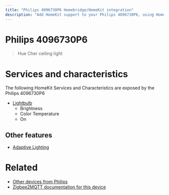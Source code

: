 ```yaml
---
title: "Philips 4096730P6 Homebridge/HomeKit integration"
description: "Add HomeKit support to your Philips 4096730P6, using Homebridge, Zigbee2MQTT and homebridge-z2m."
---
```

<!---
This file has been GENERATED using src/docgen/docgen.ts
DO NOT EDIT THIS FILE MANUALLY!
-->
# Philips 4096730P6
> Hue Cher ceiling light


# Services and characteristics
The following HomeKit Services and Characteristics are exposed by
the Philips 4096730P6

* [Lightbulb](../../light.md)
  * Brightness
  * Color Temperature
  * On

## Other features
* [Adaptive Lighting](../../light.md)

# Related
* [Other devices from Philips](../index.md#philips)
* [Zigbee2MQTT documentation for this device](https://www.zigbee2mqtt.io/devices/4096730P6.html)